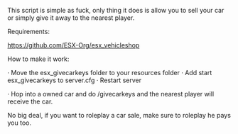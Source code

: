 This script is simple as fuck, only thing it does is allow you to sell your car or simply give it away to the nearest player.

Requirements:

https://github.com/ESX-Org/esx_vehicleshop

How to make it work:

· Move the esx_givecarkeys folder to your resources folder
· Add start esx_givecarkeys to server.cfg
· Restart server

· Hop into a owned car and do /givecarkeys and the nearest player will receive the car.

No big deal, if you want to roleplay a car sale, make sure to roleplay he pays you too.
